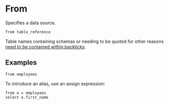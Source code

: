 # From

Specifies a data source.

```prql no-eval
from table_reference
```

Table names containing schemas or needing to be quoted for other reasons
[need to be contained within backticks](../../syntax/keywords.md#quoting).

## Examples

```prql
from employees
```

To introduce an alias, use an assign expression:

```prql
from e = employees
select e.first_name
```
